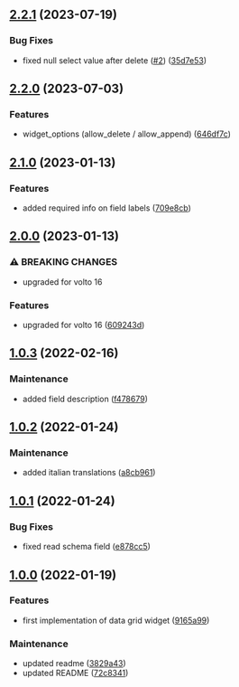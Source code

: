 

## [2.2.1](https://github.com/collective/volto-data-grid-widget/compare/v2.2.0...v2.2.1) (2023-07-19)


### Bug Fixes

* fixed null select value after delete ([#2](https://github.com/collective/volto-data-grid-widget/issues/2)) ([35d7e53](https://github.com/collective/volto-data-grid-widget/commit/35d7e53195475659211e38318cabf69dfa6fc4ba))

## [2.2.0](https://github.com/collective/volto-data-grid-widget/compare/v2.1.0...v2.2.0) (2023-07-03)


### Features

* widget_options (allow_delete / allow_append) ([646df7c](https://github.com/collective/volto-data-grid-widget/commit/646df7c575e99dadf25562b0aaefca797306453f))

## [2.1.0](https://github.com/collective/volto-data-grid-widget/compare/v2.0.0...v2.1.0) (2023-01-13)


### Features

* added required info on field labels ([709e8cb](https://github.com/collective/volto-data-grid-widget/commit/709e8cb35be3bf3d1628027ca1c76e1818ccf4bb))

## [2.0.0](https://github.com/collective/volto-data-grid-widget/compare/1.0.3...v2.0.0) (2023-01-13)


### ⚠ BREAKING CHANGES

* upgraded for volto 16

### Features

* upgraded for volto 16 ([609243d](https://github.com/collective/volto-data-grid-widget/commit/609243dc609b0d6956b152dff43a4bd8c32d9764))

## [1.0.3](https://github.com/collective/volto-data-grid-widget/compare/1.0.2...1.0.3) (2022-02-16)


### Maintenance

* added field description ([f478679](https://github.com/collective/volto-data-grid-widget/commit/f4786798f20aac93740632464f4c40dbe8f96bad))

## [1.0.2](https://github.com/collective/volto-data-grid-widget/compare/1.0.1...1.0.2) (2022-01-24)


### Maintenance

* added italian translations ([a8cb961](https://github.com/collective/volto-data-grid-widget/commit/a8cb961a2c68c83dd6fa6e60994071db1fd3e13c))

## [1.0.1](https://github.com/collective/volto-data-grid-widget/compare/1.0.0...1.0.1) (2022-01-24)


### Bug Fixes

* fixed read schema field ([e878cc5](https://github.com/collective/volto-data-grid-widget/commit/e878cc57c2d39f224e0c052acd6ef4cd01edb1b3))

## [1.0.0](https://github.com/collective/volto-data-grid-widget/compare/9165a993b96d789ea49d2f621baa4b94258c7af1...1.0.0) (2022-01-19)


### Features

* first implementation of data grid widget ([9165a99](https://github.com/collective/volto-data-grid-widget/commit/9165a993b96d789ea49d2f621baa4b94258c7af1))


### Maintenance

* updated readme ([3829a43](https://github.com/collective/volto-data-grid-widget/commit/3829a43aee2367012cdb9467bf15b48d43542b84))
* updated README ([72c8341](https://github.com/collective/volto-data-grid-widget/commit/72c83412637f576f2b00c64f09d2be3154c21140))